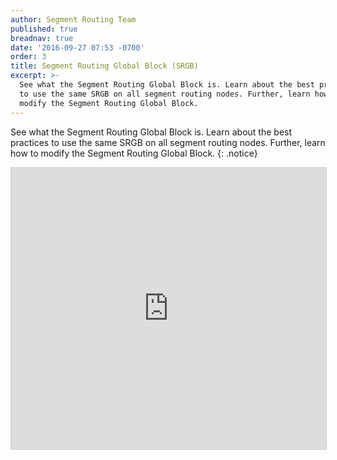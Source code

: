 ```yaml
---
author: Segment Routing Team
published: true
breadnav: true
date: '2016-09-27 07:53 -0700'
order: 3
title: Segment Routing Global Block (SRGB)
excerpt: >-
  See what the Segment Routing Global Block is. Learn about the best practices
  to use the same SRGB on all segment routing nodes. Further, learn how to
  modify the Segment Routing Global Block.
---
```


See what the Segment Routing Global Block is. Learn about the best practices to use the same SRGB on all segment routing nodes. Further, learn how to modify the Segment Routing Global Block.
{: .notice}

<iframe src="https://app.box.com/embed/preview/9m1a3uizlcgbgh31si3vdn2oy68v274t?theme=dark" width="800" height="450" frameborder="0" marginwidth="0" marginheight="0" scrolling="no" style="border:1px solid #CCC; border-width:1px; margin-bottom:5px; max-width: 100%;" allowfullscreen webkitallowfullscreen msallowfullscreen></iframe>
